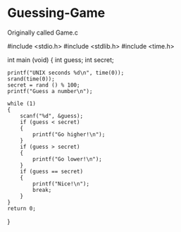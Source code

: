 # Guessing-Game
Originally called Game.c


#include <stdio.h>
#include <stdlib.h>
#include <time.h>

int main (void)
{
    int guess;
    int secret;

    printf("UNIX seconds %d\n", time(0));
    srand(time(0));
    secret = rand () % 100;
    printf("Guess a number\n");

    while (1)
    { 
        scanf("%d", &guess);
        if (guess < secret)
        {
            printf("Go higher!\n");
        }
        if (guess > secret)
        {
            printf("Go lower!\n");
        }
        if (guess == secret)
        {
            printf("Nice!\n");
            break;
        }
    }
    return 0;
}

